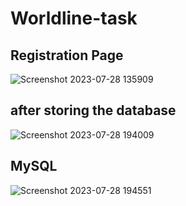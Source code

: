 # Worldline-task


## Registration Page
![Screenshot 2023-07-28 135909](https://github.com/PONDHURUSAIGANESH/Worldline-task/assets/78872384/9f0b6124-8f7e-4352-88c4-13e8e7822cb4)

## after storing the database 
![Screenshot 2023-07-28 194009](https://github.com/PONDHURUSAIGANESH/Worldline-task/assets/78872384/d952f08c-4f24-41cb-a018-f5da7999c380)


## MySQL
![Screenshot 2023-07-28 194551](https://github.com/PONDHURUSAIGANESH/Worldline-task/assets/78872384/da28624e-39d9-412e-b519-ed964fc52540)
